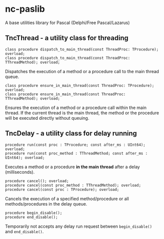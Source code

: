 # nc-paslib
A base utilities library for Pascal (Delphi/Free Pascal/Lazarus)


## TncThread - a utility class for threading

    class procedure dispatch_to_main_thread(const ThreadProc: TProcedure); overload;
    class procedure dispatch_to_main_thread(const ThreadProc: TThreadMethod); overload;

Dispatches the execution of a method or a procedure call to the main thread queue.



    class procedure ensure_in_main_thread(const ThreadProc: TProcedure); overload;
    class procedure ensure_in_main_thread(const ThreadProc: TThreadMethod); overload;

Ensures the execution of a method or a procedure call within the main thread. If the current thread is the main thread, the method or the procedure will be executed directly without queuing.



## TncDelay - a utility class for delay running

    procedure run(const proc : TProcedure; const after_ms : UInt64); overload;
    procedure run(const proc_method : TThreadMethod; const after_ms : UInt64); overload;

Executes a method or a procedure **in the main thread** after a delay (milliseconds).



    procedure cancel(); overload;
    procedure cancel(const proc_method : TThreadMethod); overload;
    procedure cancel(const proc : TProcedure); overload;

Cancels the execution of a specified method/procedure or all methods/procedures in the delay queue.



    procedure begin_disable();
    procedure end_disable();

Temporarily not accepts any delay run request between `begin_disable()` and `end_disable()`.

